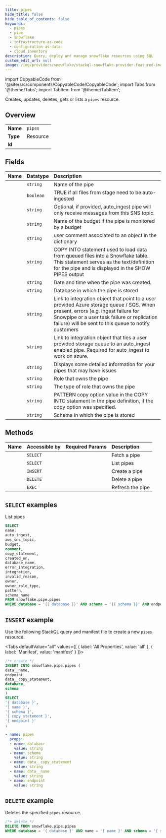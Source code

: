 ```yaml
---
title: pipes
hide_title: false
hide_table_of_contents: false
keywords:
  - pipes
  - pipe
  - snowflake
  - infrastructure-as-code
  - configuration-as-data
  - cloud inventory
description: Query, deploy and manage snowflake resources using SQL
custom_edit_url: null
image: /img/providers/snowflake/stackql-snowflake-provider-featured-image.png
---
```


import CopyableCode from '@site/src/components/CopyableCode/CopyableCode';
import Tabs from '@theme/Tabs';
import TabItem from '@theme/TabItem';

Creates, updates, deletes, gets or lists a <code>pipes</code> resource.

## Overview
<table><tbody>
<tr><td><b>Name</b></td><td><code>pipes</code></td></tr>
<tr><td><b>Type</b></td><td>Resource</td></tr>
<tr><td><b>Id</b></td><td><CopyableCode code="snowflake.pipe.pipes" /></td></tr>
</tbody></table>

## Fields
| Name | Datatype | Description |
|:-----|:---------|:------------|
| <CopyableCode code="name" /> | `string` | Name of the pipe |
| <CopyableCode code="auto_ingest" /> | `boolean` | TRUE if all files from stage need to be auto-ingested |
| <CopyableCode code="aws_sns_topic" /> | `string` | Optional, if provided, auto_ingest pipe will only receive messages from this SNS topic. |
| <CopyableCode code="budget" /> | `string` | Name of the budget if the pipe is monitored by a budget |
| <CopyableCode code="comment" /> | `string` | user comment associated to an object in the dictionary |
| <CopyableCode code="copy_statement" /> | `string` | COPY INTO statement used to load data from queued files into a Snowflake table. This statement serves as the text/definition for the pipe and is displayed in the SHOW PIPES output |
| <CopyableCode code="created_on" /> | `string` | Date and time when the pipe was created. |
| <CopyableCode code="database_name" /> | `string` | Database in which the pipe is stored |
| <CopyableCode code="error_integration" /> | `string` | Link to integration object that point to a user provided Azure storage queue / SQS. When present, errors (e.g. ingest failure for Snowpipe or a user task failure or replication failure) will be sent to this queue to notify customers |
| <CopyableCode code="integration" /> | `string` | Link to integration object that ties a user provided storage queue to an auto_ingest enabled pipe. Required for auto_ingest to work on azure. |
| <CopyableCode code="invalid_reason" /> | `string` | Displays some detailed information for your pipes that may have issues |
| <CopyableCode code="owner" /> | `string` | Role that owns the pipe |
| <CopyableCode code="owner_role_type" /> | `string` | The type of role that owns the pipe |
| <CopyableCode code="pattern" /> | `string` | PATTERN copy option value in the COPY INTO statement in the pipe definition, if the copy option was specified. |
| <CopyableCode code="schema_name" /> | `string` | Schema in which the pipe is stored |

## Methods
| Name | Accessible by | Required Params | Description |
|:-----|:--------------|:----------------|:------------|
| <CopyableCode code="fetch_pipe" /> | `SELECT` | <CopyableCode code="database, name, schema, endpoint" /> | Fetch a pipe |
| <CopyableCode code="list_pipes" /> | `SELECT` | <CopyableCode code="database, schema, endpoint" /> | List pipes |
| <CopyableCode code="create_pipe" /> | `INSERT` | <CopyableCode code="database, schema, data__copy_statement, data__name, endpoint" /> | Create a pipe |
| <CopyableCode code="delete_pipe" /> | `DELETE` | <CopyableCode code="database, name, schema, endpoint" /> | Delete a pipe |
| <CopyableCode code="refresh_pipe" /> | `EXEC` | <CopyableCode code="database, name, schema, endpoint" /> | Refresh the pipe |

## `SELECT` examples

List pipes


```sql
SELECT
name,
auto_ingest,
aws_sns_topic,
budget,
comment,
copy_statement,
created_on,
database_name,
error_integration,
integration,
invalid_reason,
owner,
owner_role_type,
pattern,
schema_name
FROM snowflake.pipe.pipes
WHERE database = '{{ database }}' AND schema = '{{ schema }}' AND endpoint = '{{ endpoint }}';
```
## `INSERT` example

Use the following StackQL query and manifest file to create a new <code>pipes</code> resource.

<Tabs     defaultValue="all"    values={[        { label: 'All Properties', value: 'all' }, { label: 'Manifest', value: 'manifest' }    ]}>
<TabItem value="all">

```sql
/*+ create */
INSERT INTO snowflake.pipe.pipes (
data__name,
endpoint,
data__copy_statement,
database,
schema
)
SELECT 
'{ database }',
'{ name }',
'{ schema }',
'{ copy_statement }',
'{ endpoint }'
;
```
</TabItem>
<TabItem value="manifest">

```yaml
- name: pipes
  props:
  - name: database
    value: string
  - name: schema
    value: string
  - name: data__copy_statement
    value: string
  - name: data__name
    value: string
  - name: endpoint
    value: string

```
</TabItem>
</Tabs>

## `DELETE` example

Deletes the specified <code>pipes</code> resource.

```sql
/*+ delete */
DELETE FROM snowflake.pipe.pipes
WHERE database = '{ database }' AND name = '{ name }' AND schema = '{ schema }' AND endpoint = '{ endpoint }';
```

